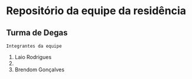 # Repositório da equipe da residência

## Turma de Degas

```
Integrantes da equipe
```

1. Laio Rodrigues
2.
3. Brendom Gonçalves